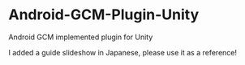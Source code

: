 # Android-GCM-Plugin-Unity
Android GCM implemented plugin for Unity

I added a guide slideshow in Japanese, please use it as a reference!
